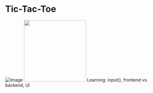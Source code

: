 # Tic-Tac-Toe
![Image](https://github.com/user-attachments/assets/81104a4b-c5c8-4be6-a8b2-e4b94e040806)
<img src="[https://your-repo.github.io/your-gif.gif](https://github.com/user-attachments/assets/81104a4b-c5c8-4be6-a8b2-e4b94e040806)" width="200">
Learning: input(), frontend vs. backend, UI
